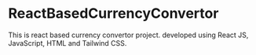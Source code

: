 # ReactBasedCurrencyConvertor
This is react based currency convertor project. developed using React JS, JavaScript, HTML and Tailwind CSS.
